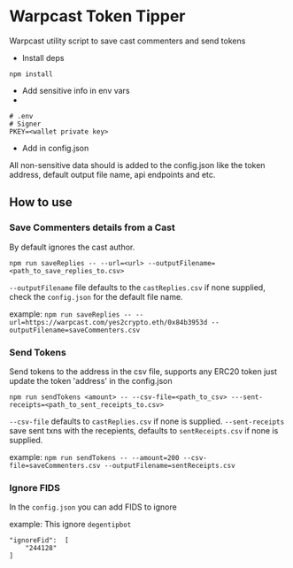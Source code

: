 
#  Warpcast Token Tipper
Warpcast utility script to save cast commenters and send tokens

- Install deps

```
npm install
```
- Add sensitive info in env vars
- 

```
# .env
# Signer
PKEY=<wallet private key>
```
- Add in config.json

All non-sensitive data should is added to the config.json like the token address, default output file name, api endpoints and etc.


##  How to use

###  Save Commenters details from a Cast
By default ignores the cast author.
```
npm run saveReplies -- --url=<url> --outputFilename=<path_to_save_replies_to.csv>
```
`--outputFilename` file defaults to the `castReplies.csv` if none supplied, check the `config.json` for the default file name.

example:
 `npm run saveReplies -- --url=https://warpcast.com/yes2crypto.eth/0x84b3953d --outputFilename=saveCommenters.csv`

###  Send Tokens
Send tokens to the address in the csv file, supports any ERC20 token just update the token 'address' in the config.json
```
npm run sendTokens <amount> -- --csv-file=<path_to_csv> ---sent-receipts=<path_to_sent_receipts_to.csv>
```
`--csv-file` defaults to `castReplies.csv` if none is supplied.
`--sent-receipts` save sent txns with the recepients, defaults to `sentReceipts.csv` if none is supplied.

example:
`npm run sendTokens -- --amount=200 --csv-file=saveCommenters.csv --outputFilename=sentReceipts.csv`

### Ignore FIDS
In the `config.json` you can add FIDS to ignore

example: This ignore `degentipbot`
```
"ignoreFid":  [
	"244128" 
]
```